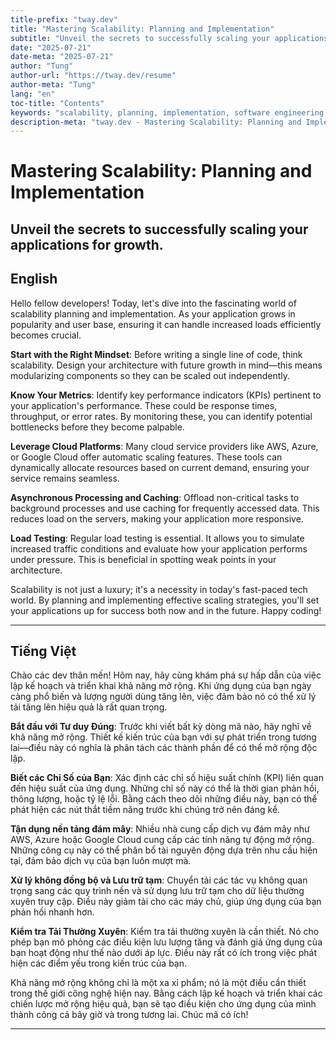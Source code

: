 ```yaml
---
title-prefix: "tway.dev"
title: "Mastering Scalability: Planning and Implementation"
subtitle: "Unveil the secrets to successfully scaling your applications for growth."
date: "2025-07-21"
date-meta: "2025-07-21"
author: "Tung"
author-url: "https://tway.dev/resume"
author-meta: "Tung"
lang: "en"
toc-title: "Contents"
keywords: "scalability, planning, implementation, software engineering, tech growth"
description-meta: "tway.dev - Mastering Scalability: Planning and Implementation - Unveil the secrets to successfully scaling your applications for growth."
---
```


# Mastering Scalability: Planning and Implementation
## Unveil the secrets to successfully scaling your applications for growth.

## English
Hello fellow developers! Today, let's dive into the fascinating world of scalability planning and implementation. As your application grows in popularity and user base, ensuring it can handle increased loads efficiently becomes crucial. 

**Start with the Right Mindset**: Before writing a single line of code, think scalability. Design your architecture with future growth in mind—this means modularizing components so they can be scaled out independently.

**Know Your Metrics**: Identify key performance indicators (KPIs) pertinent to your application's performance. These could be response times, throughput, or error rates. By monitoring these, you can identify potential bottlenecks before they become palpable.

**Leverage Cloud Platforms**: Many cloud service providers like AWS, Azure, or Google Cloud offer automatic scaling features. These tools can dynamically allocate resources based on current demand, ensuring your service remains seamless.

**Asynchronous Processing and Caching**: Offload non-critical tasks to background processes and use caching for frequently accessed data. This reduces load on the servers, making your application more responsive.

**Load Testing**: Regular load testing is essential. It allows you to simulate increased traffic conditions and evaluate how your application performs under pressure. This is beneficial in spotting weak points in your architecture.

Scalability is not just a luxury; it's a necessity in today's fast-paced tech world. By planning and implementing effective scaling strategies, you'll set your applications up for success both now and in the future. Happy coding!

---

## Tiếng Việt
Chào các dev thân mến! Hôm nay, hãy cùng khám phá sự hấp dẫn của việc lập kế hoạch và triển khai khả năng mở rộng. Khi ứng dụng của bạn ngày càng phổ biến và lượng người dùng tăng lên, việc đảm bảo nó có thể xử lý tải tăng lên hiệu quả là rất quan trọng.

**Bắt đầu với Tư duy Đúng**: Trước khi viết bất kỳ dòng mã nào, hãy nghĩ về khả năng mở rộng. Thiết kế kiến trúc của bạn với sự phát triển trong tương lai—điều này có nghĩa là phân tách các thành phần để có thể mở rộng độc lập.

**Biết các Chỉ Số của Bạn**: Xác định các chỉ số hiệu suất chính (KPI) liên quan đến hiệu suất của ứng dụng. Những chỉ số này có thể là thời gian phản hồi, thông lượng, hoặc tỷ lệ lỗi. Bằng cách theo dõi những điều này, bạn có thể phát hiện các nút thắt tiềm năng trước khi chúng trở nên đáng kể.

**Tận dụng nền tảng đám mây**: Nhiều nhà cung cấp dịch vụ đám mây như AWS, Azure hoặc Google Cloud cung cấp các tính năng tự động mở rộng. Những công cụ này có thể phân bổ tài nguyên động dựa trên nhu cầu hiện tại, đảm bảo dịch vụ của bạn luôn mượt mà.

**Xử lý không đồng bộ và Lưu trữ tạm**: Chuyển tải các tác vụ không quan trọng sang các quy trình nền và sử dụng lưu trữ tạm cho dữ liệu thường xuyên truy cập. Điều này giảm tải cho các máy chủ, giúp ứng dụng của bạn phản hồi nhanh hơn.

**Kiểm tra Tải Thường Xuyên**: Kiểm tra tải thường xuyên là cần thiết. Nó cho phép bạn mô phỏng các điều kiện lưu lượng tăng và đánh giá ứng dụng của bạn hoạt động như thế nào dưới áp lực. Điều này rất có ích trong việc phát hiện các điểm yếu trong kiến trúc của bạn.

Khả năng mở rộng không chỉ là một xa xỉ phẩm; nó là một điều cần thiết trong thế giới công nghệ hiện nay. Bằng cách lập kế hoạch và triển khai các chiến lược mở rộng hiệu quả, bạn sẽ tạo điều kiện cho ứng dụng của mình thành công cả bây giờ và trong tương lai. Chúc mã có ích!

---